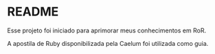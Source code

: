 # README

Esse projeto foi iniciado para aprimorar meus conhecimentos em RoR.

A apostila de Ruby disponibilizada pela Caelum foi utilizada como guia.

